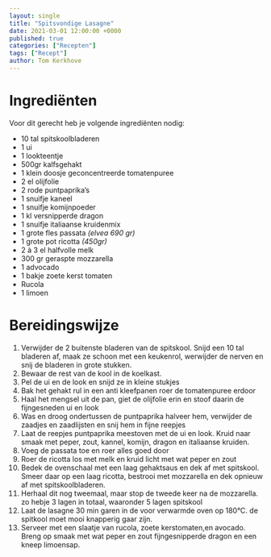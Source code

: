 ```yaml
---
layout: single
title: "Spitsvondige Lasagne"
date: 2021-03-01 12:00:00 +0000
published: true
categories: ["Recepten"]
tags: ["Recept"]
author: Tom Kerkhove
---
```


# Ingrediënten
Voor dit gerecht heb je volgende ingrediënten nodig:

- 10 tal spitskoolbladeren
- 1 ui
- 1 lookteentje
- 500gr kalfsgehakt
- 1 klein doosje geconcentreerde tomatenpuree
- 2 el olijfolie
- 2 rode puntpaprika’s
- 1 snuifje kaneel
- 1 snuifje komijnpoeder
- 1 kl versnipperde dragon
- 1 snuifje italiaanse kruidenmix
- 1 grote fles passata *(elvea 690 gr)*
- 1 grote pot ricotta *(450gr)*
- 2 à 3 el halfvolle melk
- 300 gr geraspte mozzarella
- 1 advocado
- 1 bakje zoete kerst tomaten
- Rucola
- 1 limoen

# Bereidingswijze

1. Verwijder de 2 buitenste bladeren van de spitskool. Snijd een 10 tal bladeren af, maak ze schoon met een keukenrol, werwijder de nerven en snij de bladeren in grote stukken.
2. Bewaar de rest van de kool in de koelkast.
3. Pel de ui en de look en snijd ze in kleine stukjes
4. Bak het gehakt rul in een anti kleefpanen roer de tomatenpuree erdoor
5. Haal het mengsel uit de pan, giet de olijfolie erin en stoof daarin de fijngesneden ui en look
6. Was en droog ondertussen de puntpaprika halveer hem, verwijder de zaadjes en zaadlijsten en snij hem in fijne reepjes
7. Laat de reepjes puntpaprika meestoven met de ui en look. Kruid naar smaak met peper, zout, kannel, komijn, dragon en italiaanse kruiden.
8. Voeg de passata  toe en roer alles goed door
9. Roer de ricotta los met melk en kruid licht met wat peper en zout
10. Bedek de ovenschaal met een laag gehaktsaus en dek af met spitskool. Smeer daar op een laag ricotta, bestrooi met mozzarella en dek opnieuw af met spitskoolbladeren.
11. Herhaal dit nog tweemaal, maar stop de tweede keer na de mozzarella. zo hebje 3 lagen in totaal, waaronder 5 lagen spitskool
12. Laat de lasagne 30 min garen in de voor verwarmde oven op 180°C. de spitkool moet mooi knapperig gaar zijn.
13. Serveer met een slaatje van rucola, zoete kerstomaten,en avocado. Breng op smaak met wat peper en zout fijngesnipperde dragon en een kneep limoensap.
